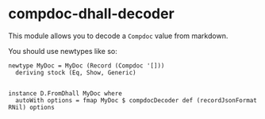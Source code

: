 # compdoc-dhall-decoder

This module allows you to decode a `Compdoc` value from markdown.

You should use newtypes like so:

```
newtype MyDoc = MyDoc (Record (Compdoc '[]))
  deriving stock (Eq, Show, Generic)


instance D.FromDhall MyDoc where
  autoWith options = fmap MyDoc $ compdocDecoder def (recordJsonFormat RNil) options
```
